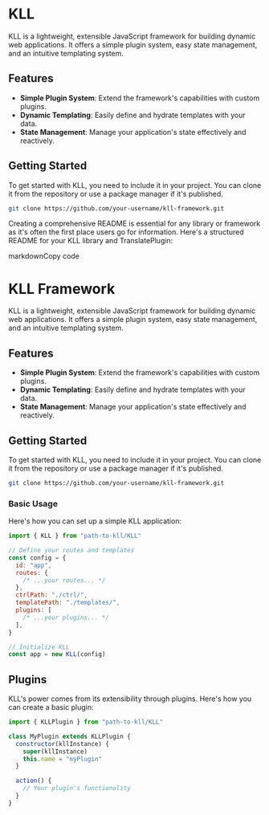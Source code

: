 # KLL

KLL is a lightweight, extensible JavaScript framework for building dynamic web applications. It offers a simple plugin system, easy state management, and an intuitive templating system.

## Features

- **Simple Plugin System**: Extend the framework's capabilities with custom plugins.
- **Dynamic Templating**: Easily define and hydrate templates with your data.
- **State Management**: Manage your application's state effectively and reactively.

## Getting Started

To get started with KLL, you need to include it in your project. You can clone it from the repository or use a package manager if it's published.

```bash
git clone https://github.com/your-username/kll-framework.git
```

Creating a comprehensive README is essential for any library or framework as it's often the first place users go for information. Here's a structured README for your KLL library and TranslatePlugin:

markdownCopy code

# KLL Framework

KLL is a lightweight, extensible JavaScript framework for building dynamic web applications. It offers a simple plugin system, easy state management, and an intuitive templating system.

## Features

- **Simple Plugin System**: Extend the framework's capabilities with custom plugins.
- **Dynamic Templating**: Easily define and hydrate templates with your data.
- **State Management**: Manage your application's state effectively and reactively.

## Getting Started

To get started with KLL, you need to include it in your project. You can clone it from the repository or use a package manager if it's published.

```bash
git clone https://github.com/your-username/kll-framework.git

```

### Basic Usage

Here's how you can set up a simple KLL application:

```javascript
import { KLL } from "path-to-kll/KLL"

// Define your routes and templates
const config = {
  id: "app",
  routes: {
    /* ...your routes... */
  },
  ctrlPath: "./ctrl/",
  templatePath: "./templates/",
  plugins: [
    /* ...your plugins... */
  ],
}

// Initialize KLL
const app = new KLL(config)
```

## Plugins

KLL's power comes from its extensibility through plugins. Here's how you can create a basic plugin:

```javascript
import { KLLPlugin } from "path-to-kll/KLL"

class MyPlugin extends KLLPlugin {
  constructor(kllInstance) {
    super(kllInstance)
    this.name = "myPlugin"
  }

  action() {
    // Your plugin's functionality
  }
}
```
